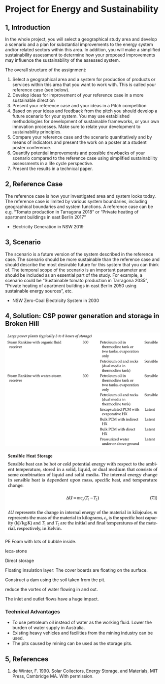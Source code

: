
# Project for Energy and Sustainability

## 1, Introduction

In the whole project, you will select a geographical study area and develop a scenario and a plan for substantial improvements to the energy system and/or related sectors within this area. In addition, you will make a simplified sustainability assessment to determine how your proposed improvements may influence the sustainability of the assessed system.

The overall structure of the assignment:

1. Select a geographical area and a system for production of products or services within this area that you want to work with. This is called your reference case (see below).
2. Develop ideas for improvement of your reference case in a more sustainable direction
3. Present your reference case and your ideas in a Pitch competition
4. Based on your ideas and feedback from the pitch you should develop a future scenario for your system. You may use established methodologies for development of sustainable frameworks, or your own innovation processes. Make sure to relate your development to sustainability principles.
5. Compare your reference case and the scenario quantitatively and by means of indicators and present the work on a poster at a student poster conference.
6. Quantify potential improvements and possible drawbacks of your scenario compared to the reference case using simplified sustainability assessments in a life cycle perspective.
7. Present the results in a technical paper.

## 2, Reference Case

The reference case is how your investigated area and system looks today. The reference case is limited by various system boundaries, including geographical boundaries and system functions. A reference case can be e.g. “Tomato production in Tarragona 2018” or “Private heating of apartment buildings in east Berlin 2017”

- Electricity Generation in NSW 2019

## 3, Scenario

The scenario is a future version of the system described in the reference case. The scenario should be more sustainable than the reference case and should describe the most desirable future for this system that you can think of. The temporal scope of the scenario is an important parameter and should be included as an essential part of the study. For example, a scenario could be “Sustainable tomato production in Tarragona 2035”, “Private heating of apartment buildings in east Berlin 2050 using sustainable energy sources”, etc.

- NSW Zero-Coal Electricity System in 2030

## 4, Solution: CSP power generation and storage in Broken Hill


![Figure 1, options for Thermal Energy Storage in Solar Power Production. \[1\]](../images/1.png)

![](../images/2.png)

PE Foam with lots of bubble inside.

leca-stone

Direct storage

Floating insulation layer: The cover boards are floating on the surface.

Construct a dam using the soil taken from the pit.

reduce the vortex of water flowing in and out.

The inlet and outlet flows have a huge impact.

### Technical Advantages

- To use petroleum oil instead of water as the working fluid. Lower the burden of water supply in Australia.
- Existing heavy vehicles and facilities from the mining industry can be used.
- The pits caused by mining can be used as the storage pits.


## 5, References

1. de Winter, F. 1990. Solar Collectors, Energy Storage, and Materials, MIT Press, Cambridge MA. With permission.
